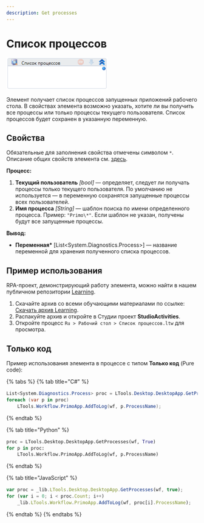 ```yaml
---
description: Get processes
---
```


# Список процессов

![](<../../../.gitbook/assets/image (125).png>)

Элемент получает список процессов запущенных приложений рабочего стола. В свойствах элемента возможно указать, хотите ли вы получить все процессы или только процессы текущего пользователя. Список процессов будет сохранен в указанную переменную.

## Свойства
Обязательные для заполнения свойства отмечены символом `*`. Описание общих свойств элемента см. [здесь](https://docs.primo-rpa.ru/primo-rpa/primo-studio/process/elements#svoistva-elementa).

**Процесс:**

1. **Текущий пользователь** *[bool]* — определяет, следует ли получать процессы только текущего пользователя. По умолчанию не используется — в переменную сохранятся запущенные процессы всех пользователей.
1. **Имя процесса** *[String]* — шаблон поиска по имени определенного процесса. Пример: `"Primo\*"`. Если шаблон не указан, получены будут все запущенные процессы.


**Вывод:**

* **Переменная\*** [List\<System.Diagnostics.Process>] — название переменной для хранения полученного списка процессов.


## Пример использования

RPA-проект, демонстрирующий работу элемента, можно найти в нашем публичном репозитории [Learning](https://github.com/PrimoRPA/Learning).

1. Скачайте архив со всеми обучающими материалами по ссылке: [Скачать архив Learning](https://github.com/PrimoRPA/Learning/archive/refs/heads/master.zip).
2. Распакуйте архив и откройте в Студии проект **StudioActivities**.
3. Откройте процесс `Ru > Рабочий стол > Список процессов.ltw` для просмотра.




## Только код

Пример использования элемента в процессе с типом **Только код** (Pure code):

{% tabs %}
{% tab title="C#" %}
```csharp
List<System.Diagnostics.Process> proc = LTools.Desktop.DesktopApp.GetProcesses(wf, true);
foreach (var p in proc)
	LTools.Workflow.PrimoApp.AddToLog(wf, p.ProcessName);
```
{% endtab %}

{% tab title="Python" %}
```python
proc = LTools.Desktop.DesktopApp.GetProcesses(wf, True)
for p in proc:
	LTools.Workflow.PrimoApp.AddToLog(wf, p.ProcessName)
```
{% endtab %}

{% tab title="JavaScript" %}
```javascript
var proc = _lib.LTools.Desktop.DesktopApp.GetProcesses(wf, true);
for (var i = 0; i < proc.Count; i++)
	_lib.LTools.Workflow.PrimoApp.AddToLog(wf, proc[i].ProcessName);
```
{% endtab %}
{% endtabs %}
